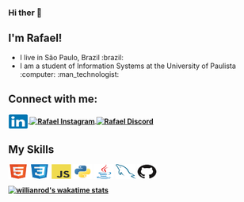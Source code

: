 ### Hi ther 👋

<h2>I'm Rafael!</h2>
<ul>
<li>I live in São Paulo, Brazil :brazil:</li>
<li>I am a student of Information Systems at the University of Paulista :computer: :man_technologist:</li>
</ul>

<h2>Connect with me:</h2><strong>
<a href="https://www.linkedin.com/in/rafaaelmascarenhas/" target="_blank">
<img align="center" alt="Rafael Linkedin " src="https://raw.githubusercontent.com/devicons/devicon/master/icons/linkedin/linkedin-original.svg" width="40" height="30">
</a>
  
<a href="https://www.instagram.com/rafaaelm/" target="_blank">
<img align="center" alt="Rafael Instagram" src="https://www.flaticon.com/svg/vstatic/svg/1384/1384063.svg?token=exp=1615144641~hmac=bc61414653e21d2d8654c50bfbeb3bbf" width="40" height="30">
</a>




<a href="https://discord.com/channels/rafaaelm#3821" target="_blank">
<img align="center" alt="Rafael Discord" src="https://www.flaticon.com/svg/vstatic/svg/2111/2111370.svg?token=exp=1615145062~hmac=0be13aacf387d77aa80ac23bdef45645" width="40" height="30">
</a>
  
<h2>My Skills</h2>
<img align="center" src="https://raw.githubusercontent.com/devicons/devicon/master/icons/html5/html5-original.svg" width="40" height="30">
<img align="center" src="https://raw.githubusercontent.com/devicons/devicon/master/icons/css3/css3-original.svg" width="40" height="30"></img>
<img align="center" src="https://raw.githubusercontent.com/devicons/devicon/master/icons/javascript/javascript-original.svg" width="40" height="30"></img>
<img align="center" src="https://raw.githubusercontent.com/devicons/devicon/master/icons/python/python-original.svg" width="40" height="30"></img>
<img align="center" src="https://raw.githubusercontent.com/devicons/devicon/master/icons/java/java-original.svg" width="40" height="30"></img>
<img align="center" src="https://raw.githubusercontent.com/devicons/devicon/master/icons/mysql/mysql-original.svg" width="40" height="30"></img>
<img align="center" src="https://raw.githubusercontent.com/devicons/devicon/master/icons/github/github-original.svg" width="40" height="30"></img>


[![willianrod's wakatime stats](https://github-readme-stats.vercel.app/api/wakatime?username=rafaaelm)](https://github.com/rafaaelm/github-readme-stats)


<!--
**rafaaelm/rafaaelm** is a ✨ _special_ ✨ repository because its `README.md` (this file) appears on your GitHub profile.

Here are some ideas to get you started:

- 🔭 I’m currently working on ...
- 🌱 I’m currently learning ...
- 👯 I’m looking to collaborate on ...
- 🤔 I’m looking for help with ...
- 💬 Ask me about ...
- 📫 How to reach me: ...
- 😄 Pronouns: ...
- ⚡ Fun fact: ...
-->
